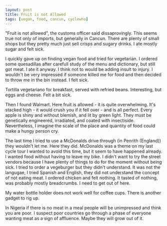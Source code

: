 ```yaml
---
layout: post
title: Fruit is not Allowed
tags: [vegan, food, cancun, cyclewho]
---
```


"Fruit is not allowed", the customs officer said dissaprovingly. This seems
true not only of imports, but generally in Cancun. There are plenty of small
shops but they pretty much just sell crisps and sugary drinks. I ate mostly
sugar and felt sick.

I quickly gave up on finding vegan food and tried for vegetarian. I ordered
some quesadillas after carefull study of the menu and dictionary, but still
got meat. I ate it anyway. I think not to would be adding insult to injury. I
wouldn't be very impressed if someone killed me for food and then decided to
throw me in the bin instead. I felt sick.

Tortilla vegetariano for breakfast, served with refried beans. Interesting,
but eggs and cheese. Felt a bit sick.

Then I found Walmart. Here fruit is allowed - it is quite overwhelming. It's
stacked high - it would crush you if it fell over - and is all perfect. Every
apple is shiny and without blemish, and lit by green light. They must be
genetically engineered, irradiated, and coated with insectiside. Nevertheless,
I imagine the scale of the place and quantity of food could make a hungy
person cry.

The last time I tried to use a McDonalds drive through (in Penrith (England))
they wouldn't let me. Here they did. McDonalds was a theme on my last cycle tour
I wanted to avoid this time, but it seem to have happened already. I wanted
food without having to leave my bike. I didn't want to try the street vendors
because I have plenty of things to do for the moment without being sick. I
tried to order a vegeburger but they didn't understand. It was not the
langugae, I tried Spanish and English, they did not understand the concept of
not eating meat. I ordered chicken and felt nothing. It tasted of nothing, was
probably mostly breadcrumbs. I need to get out of here.

My water bottle holder does not work well for coffee cups. There is another
gadget to rig up.

In Nigeria if there is no meat in a meal people will be unimpressed and think
you are poor. I suspect poor countries go through a phase of everyone wanting
meat as a sign of affluence. Maybe they will grow out of it.
